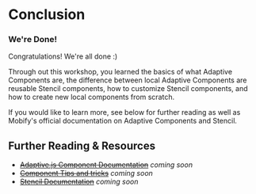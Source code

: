 # Conclusion

### We're Done!

Congratulations! We're all done :)

Through out this workshop, you learned the basics of what Adaptive Components are, the difference between local Adaptive Components are reusable Stencil components, how to customize Stencil components, and how to create new local components from scratch.

If you would like to learn more, see below for further reading as well as Mobify's official documentation on Adaptive Components and Stencil.


## Further Reading & Resources

* ~~[Adaptive.js Component Documentation]()~~ _coming soon_
* ~~[Component Tips and tricks]()~~ _coming soon_
* ~~[Stencil Documentation]()~~ _coming soon_
